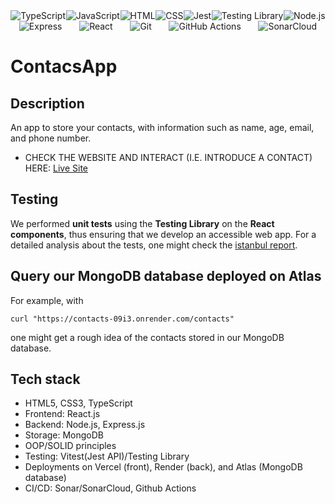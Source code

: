 <div style="display: flex; justify-content: space-around; align-items: center; flex-wrap: wrap;">
  <img src="https://img.shields.io/badge/TypeScript-3178C6?style=flat&logo=typescript&logoColor=white&labelColor=3178C6" alt="TypeScript" />
  <img src="https://img.shields.io/badge/JavaScript-F7DF1E?style=flat&logo=javascript&logoColor=black&labelColor=F7DF1E" alt="JavaScript" />
  <img src="https://img.shields.io/badge/HTML-E34F26?style=flat&logo=html5&logoColor=white&labelColor=E34F26" alt="HTML" />
  <img src="https://img.shields.io/badge/CSS-1572B6?style=flat&logo=css3&logoColor=white&labelColor=1572B6" alt="CSS" />
  <img src="https://img.shields.io/badge/Jest-C21325?style=flat&logo=jest&logoColor=white&labelColor=C21325" alt="Jest" />
  <img src="https://img.shields.io/badge/Testing_Library-E33332?style=flat&logo=testing-library&logoColor=white&labelColor=E33332" alt="Testing Library" />
  <img src="https://img.shields.io/badge/Node.js-339933?style=flat&logo=node.js&logoColor=white&labelColor=339933" alt="Node.js" />
  <img src="https://img.shields.io/badge/Express-000000?style=flat&logo=express&logoColor=white&labelColor=000000" alt="Express" />
  <img src="https://img.shields.io/badge/React-61DAFB?style=flat&logo=react&logoColor=white&labelColor=61DAFB" alt="React" />
  <img src="https://img.shields.io/badge/Git-F05032?style=flat&logo=git&logoColor=white&labelColor=F05032" alt="Git" />
  <img src="https://img.shields.io/badge/GitHub_Actions-2088FF?style=flat&logo=github-actions&logoColor=white&labelColor=2088FF" alt="GitHub Actions" />
  <img src="https://img.shields.io/badge/SonarCloud-4E9BCD?style=flat&logo=sonarcloud&logoColor=white&labelColor=4E9BCD" alt="SonarCloud" />
</div>

# ContacsApp

## Description

An app to store your contacts, with information such as name, age, email, and phone number.

* CHECK THE WEBSITE AND INTERACT (I.E. INTRODUCE A CONTACT) HERE: [Live Site](https://contacts-mern-app.vercel.app/)

## Testing

We performed **unit tests** using the **Testing Library** on the **React components**, thus ensuring that we develop an accessible web app. For a detailed analysis about the tests, one might check the [istanbul report](https://istanbul-reports.vercel.app/).

## Query our MongoDB database deployed on Atlas
For example, with 
```
curl "https://contacts-09i3.onrender.com/contacts"
```
one might get a rough idea of the contacts stored in our MongoDB database.

## Tech stack
* HTML5, CSS3, TypeScript
* Frontend: React.js
* Backend: Node.js, Express.js
* Storage: MongoDB
* OOP/SOLID principles
* Testing: Vitest(Jest API)/Testing Library
* Deployments on Vercel (front), Render (back), and Atlas (MongoDB database)
* CI/CD: Sonar/SonarCloud, Github Actions
  
